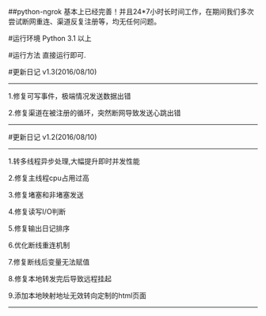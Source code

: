 ##python-ngrok
基本上已经完善！并且24*7小时长时间工作，在期间我们多次尝试断网重连、渠道反复注册等，均无任何问题。

#运行环境
Python 3.1 以上

#运行方法
直接运行即可.

#更新日记 v1.3(2016/08/10)

***

1.修复可写事件，极端情况发送数据出错

2.修复渠道在被注册的循环，突然断网导致发送心跳出错

***

#更新日记 v1.2(2016/08/10)

***

1.转多线程异步处理,大幅提升即时并发性能

2.修复主线程cpu占用过高

3.修复堵塞和非堵塞发送

4.修复读写I/O判断

5.修复输出日记排序

6.优化断线重连机制

7.修复断线后变量无法赋值

8.修复本地转发完后导致远程挂起

9.添加本地映射地址无效转向定制的html页面

***
